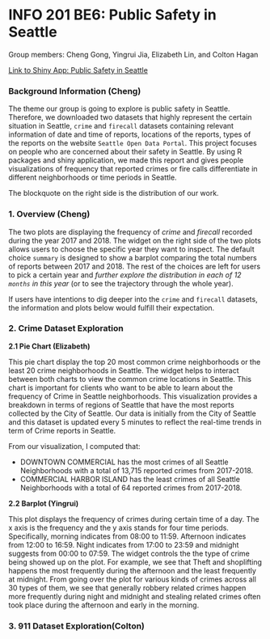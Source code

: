 # INFO 201 BE6: Public Safety in Seattle
Group members: Cheng Gong, Yingrui Jia, Elizabeth Lin, and Colton Hagan

[Link to Shiny App: Public Safety in Seattle](https://coltonhagan55.shinyapps.io/info201_be6_2/)

### Background Information (Cheng)
The theme our group is going to explore is public safety in Seattle. Therefore, we downloaded two datasets that highly represent the certain situation in Seattle, `crime` and `firecall` datasets containing relevant information of date and time of reports, locations of the reports, types of the reports on the website `Seattle Open Data Portal`. This project focuses on people who are concerned about their safety in Seattle. By using R packages and shiny application, we made this report and gives people visualizations of frequency that reported crimes or fire calls differentiate in different neighborhoods or time periods in Seattle.

The blockquote on the right side is the distribution of our work.



### 1. Overview (Cheng)
The two plots are displaying the frequency of *crime* and *firecall* recorded during the year 2017 and 2018. The widget on the right side of the two plots allows users to choose the specific year they want to inspect. The default choice `summary` is designed to show a barplot comparing the total numbers of reports between 2017 and 2018.  The rest of the choices are left for users to pick a certain year and *further explore the distribution in each of 12 `months` in this year* (or to see the trajectory through the whole year).

If users have intentions to dig deeper into the `crime` and `firecall` datasets, the information and plots below would fulfill their expectation.



### 2. Crime Dataset Exploration
**2.1 Pie Chart (Elizabeth)**

This pie chart display the top 20 most common crime neighborhoods or the least 20 crime neighborhoods in Seattle. The widget helps to interact between both charts to view the common crime locations in Seattle. This chart is important for clients who want to be able to learn about the frequency of Crime in Seattle neighborhoods. This visualization provides a breakdown in terms of regions of Seattle that have the most reports collected by the City of Seattle. Our data is initially from the City of Seattle and this dataset is updated every 5 minutes to reflect the real-time trends in term of Crime reports in Seattle. 

From our visualization, I computed that:
 - DOWNTOWN COMMERCIAL has the most crimes of all Seattle Neighborhoods with a total of 13,715 reported crimes from 2017-2018.
 - COMMERCIAL HARBOR ISLAND has the least crimes of all Seattle Neighborhoods with a total of 64 reported crimes from 2017-2018.



**2.2 Barplot (Yingrui)**

This plot displays the frequency of crimes during certain time of a day. The x axis is the frequency and the y axis stands for four time periods. Specifically, morning indicates from 08:00 to 11:59. Afternoon indicates from 12:00 to 16:59. Night indicates from 17:00 to 23:59 and midnight suggests from 00:00 to 07:59. The widget controls the the type of crime being showed up on the plot. For example, we see that Theft and shoplifting happens the most frequently during the afternoon and the least frequently at midnight. From going over the plot for various kinds of crimes across all 30 types of them, we see that generally robbery related crimes happen more frequently during night and midnight and stealing related crimes often took place during the afternoon and early in the morning. 



### 3. 911 Dataset Exploration(Colton)
